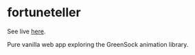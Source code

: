 # fortuneteller

See live <a href="http://www.cjdoesit.com/portfolio/fortuneteller/ft.html">here</a>.

Pure vanilla web app exploring the GreenSock animation library.
